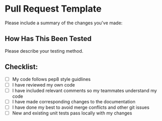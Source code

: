 # Pull Request Template

Please include a summary of the changes you've made:


## How Has This Been Tested

Please describe your testing method.


## Checklist:

- [ ] My code follows pep8 style guidlines
- [ ] I have reviewed my own code
- [ ] I have included relevant comments so my teammates understand my code
- [ ] I have made corresponding changes to the documentation
- [ ] I have done my best to avoid merge conflicts and other git issues
- [ ] New and existing unit tests pass locally with my changes
